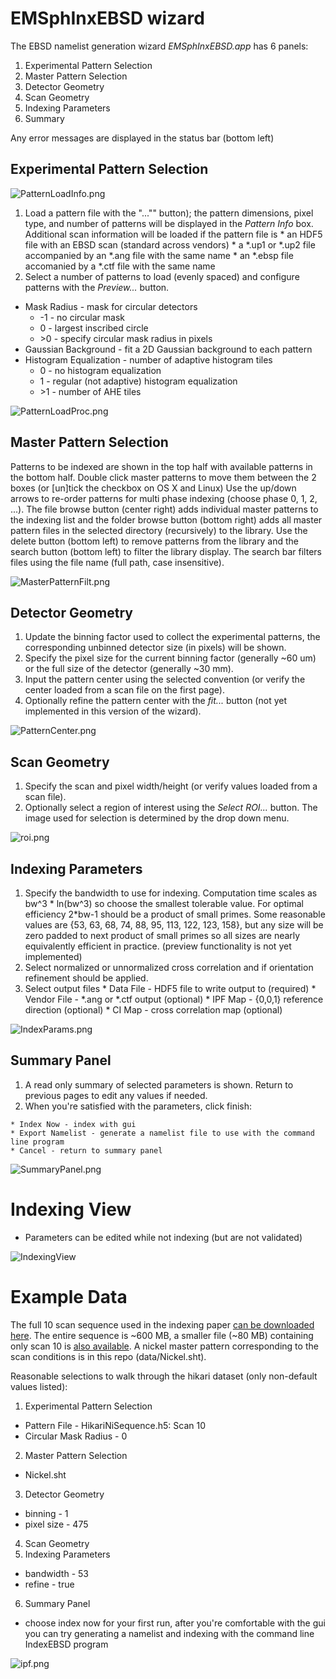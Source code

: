 
# EMSphInxEBSD wizard

The EBSD namelist generation wizard *EMSphInxEBSD.app* has 6 panels:

1. Experimental Pattern Selection
2. Master Pattern Selection
3. Detector Geometry
4. Scan Geometry
5. Indexing Parameters
6. Summary

Any error messages are displayed in the status bar (bottom left)

## Experimental Pattern Selection

![PatternLoadInfo.png](tutorial_images/PatternLoadInfo.png)

  1. Load a pattern file with the "..."" button); the pattern dimensions, pixel type, and number of patterns will be displayed in the *Pattern Info* box. Additional scan information will be loaded if the pattern file is
    * an HDF5 file with an EBSD scan (standard across vendors)
    * a *.up1 or *.up2 file accompanied by an *.ang file with the same name
    * an *.ebsp file accomanied by a *.ctf file with the same name 
  2. Select a number of patterns to load (evenly spaced) and configure patterns with the *Preview...* button.
   * Mask Radius - mask for circular detectors
     * -1 - no circular mask
     * 0 - largest inscribed circle
     * &gt;0 - specify circular mask radius in pixels
   * Gaussian Background - fit a 2D Gaussian background to each pattern
   * Histogram Equalization - number of adaptive histogram tiles
     * 0 - no histogram equalization
     * 1 - regular (not adaptive) histogram equalization
     * &gt;1 - number of AHE tiles

![PatternLoadProc.png](tutorial_images/PatternLoadProc.png)



## Master Pattern Selection

   
Patterns to be indexed are shown in the top half with available patterns in the bottom half. Double click master patterns to move them between the 2 boxes (or [un]tick the checkbox on OS X and Linux) Use the up/down arrows to re-order patterns for multi phase indexing (choose phase 0, 1, 2, ...). The file browse button (center right) adds individual master patterns to the indexing list and the folder browse button (bottom right) adds all master pattern files in the selected directory (recursively) to the library. Use the delete button (bottom left) to remove patterns from the library and the search button (bottom left) to filter the library display. The search bar filters files using the file name (full path, case insensitive).

![MasterPatternFilt.png](tutorial_images/MasterPatternFilt.png)


## Detector Geometry

  1. Update the binning factor used to collect the experimental patterns, the corresponding unbinned detector size (in pixels) will be shown.
  2. Specify the pixel size for the current binning factor (generally ~60 um) or the full size of the detector (generally ~30 mm).
  3. Input the pattern center using the selected convention (or verify the center loaded from a scan file on the first page).
  4. Optionally refine the pattern center with the *fit...* button (not yet implemented in this version of the wizard).

![PatternCenter.png](tutorial_images/PatternCenter.png)

## Scan Geometry

  1. Specify the scan and pixel width/height (or verify values loaded from a scan file).
  2. Optionally select a region of interest using the *Select ROI...* button. The image used for selection is determined by the drop down menu.

![roi.png](tutorial_images/roi.png)

## Indexing Parameters

  1. Specify the bandwidth to use for indexing. Computation time scales as bw^3 * ln(bw^3) so choose the smallest tolerable value. For optimal efficiency 2*bw-1 should be a product of small primes. Some reasonable values are {53, 63, 68, 74, 88, 95, 113, 122, 123, 158}, but any size will be zero padded to next product of small primes so all sizes are nearly equivalently efficient in practice. (preview functionality is not yet implemented)
  2. Select normalized or unnormalized cross correlation and if orientation refinement should be applied.
  3. Select output files
    * Data File - HDF5 file to write output to (required)
    * Vendor File - *.ang or *.ctf output (optional)
    * IPF Map - {0,0,1} reference direction (optional)
    * CI Map - cross correlation map (optional)
 
![IndexParams.png](tutorial_images/IndexParams.png)

## Summary Panel

   1. A read only summary of selected parameters is shown. Return to previous pages to edit any values if needed.
   2. When you're satisfied with the parameters, click finish:

    * Index Now - index with gui
    * Export Namelist - generate a namelist file to use with the command line program
    * Cancel - return to summary panel

![SummaryPanel.png](tutorial_images/SummaryPanel.png)


# Indexing View

* Parameters can be edited while not indexing (but are not validated)

![IndexingView](tutorial_images/IndexingView.png)

# Example Data

The full 10 scan sequence used in the indexing paper [can be downloaded here](https://kilthub.cmu.edu/ndownloader/files/14503052). The entire sequence is ~600 MB, a smaller file (~80 MB) containing only scan 10 is [also available](http://vbff.materials.cmu.edu/wp-content/uploads/2019/10/Hikari_Scan10.zip). A nickel master pattern corresponding to the scan conditions is in this repo (data/Nickel.sht).

Reasonable selections to walk through the hikari dataset (only non-default values listed):


1. Experimental Pattern Selection
  * Pattern File - HikariNiSequence.h5: Scan 10
  * Circular Mask Radius - 0
2. Master Pattern Selection
  * Nickel.sht
3. Detector Geometry
  * binning - 1 
  * pixel size - 475
4. Scan Geometry
5. Indexing Parameters
  * bandwidth - 53
  * refine - true
6. Summary Panel
  * choose index now for your first run, after you're comfortable with the gui you can try generating a namelist and indexing with the command line IndexEBSD program

![ipf.png](tutorial_images/ipf.png)
